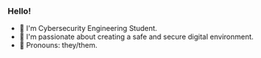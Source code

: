 ### Hello!
- 👾 I'm Cybersecurity Engineering Student.
- 👀 I'm passionate about creating a safe and secure digital environment.
- 🐞 Pronouns: they/them.

<!--
**hartfro/hartfro** is a ✨ _special_ ✨ repository because its `README.md` (this file) appears on your GitHub profile.

Here are some ideas to get you started:

- 🔭 I’m currently working on ...
- 🌱 I’m currently learning ...
- 👯 I’m looking to collaborate on ...
- 🤔 I’m looking for help with ...
- 💬 Ask me about ...
- 📫 How to reach me: ...
- 😄 Pronouns: ...
- ⚡ Fun fact: ...
-->
